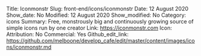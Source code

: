 Title: Iconmonstr
Slug: front-end/icons/iconmonstr
Date: 12 August 2020
Show_date: No
Modified: 12 August 2020
Show_modified: No
Category: icons
Summary: Free, monstrously big and continuously growing source of simple icons run by one creator
Link: https://iconmonstr.com
Icon: 
Attribution: No
Commercial: Yes
Github_edit_link: https://github.com/melboone/develop_cafe/edit/master/content/images/icons/iconmonstr.md